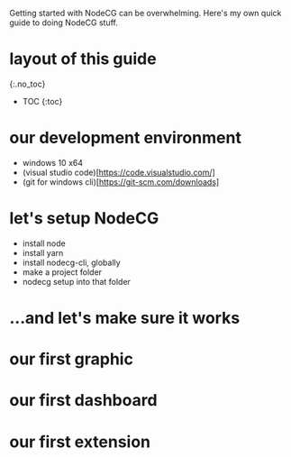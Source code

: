 Getting started with NodeCG can be overwhelming.
Here's my own quick guide to doing NodeCG stuff.

# layout of this guide
{:.no_toc}
* TOC
{:toc}

# our development environment
* windows 10 x64
* (visual studio code)[https://code.visualstudio.com/]
* (git for windows cli)[https://git-scm.com/downloads]

# let's setup NodeCG
* install node
* install yarn
* install nodecg-cli, globally
* make a project folder
* nodecg setup into that folder

# ...and let's make sure it works

# our first graphic

# our first dashboard

# our first extension
